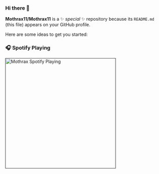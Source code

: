 ### Hi there 👋

**Mothrax11/Mothrax11** is a ✨ _special_ ✨ repository because its `README.md` (this file) appears on your GitHub profile.

Here are some ideas to get you started:

### 🎧 Spotify Playing
[<img src="spotify-kohl-xi.vercel.app" alt="Mothrax Spotify Playing" width="350" />]()
